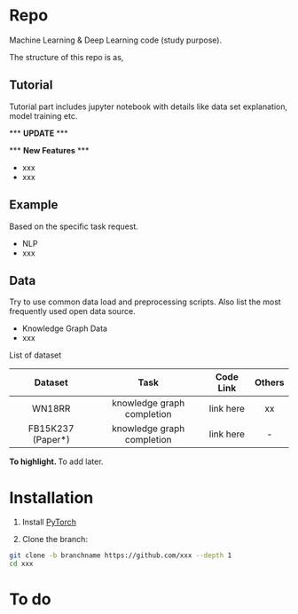 # Repo

Machine Learning & Deep Learning code (study purpose).

The structure of this repo is as,

## Tutorial

Tutorial part includes jupyter notebook with details like data set explanation, model training etc.



*** **UPDATE** ***


*** **New Features** ***

- xxx
- xxx


## Example

Based on the specific task request.

*	NLP
* xxx




## Data
Try to use common data load and preprocessing scripts. Also list the most frequently used open data source.
*	Knowledge Graph Data
* xxx



List of dataset

|Dataset			|	Task	|	Code Link	| Others |
|:-:		|:-:	|:-:  |:-:  |
|WN18RR	|knowledge graph completion	|link here|xx|
|FB15K237  (Paper\*)	|knowledge graph completion	|link here|-|



<strong> To highlight. </strong> To add later.


# Installation

1. Install [PyTorch](https://pytorch.org/get-started/locally/)

2. Clone the branch:
```bash
git clone -b branchname https://github.com/xxx --depth 1
cd xxx
```



  
# To do


